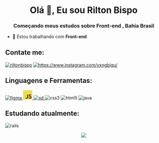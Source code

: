 
  
  
  <h1 align="center">Olá 👋, Eu sou Rilton Bispo</h1>
<h3 align="center">Começando meus estudos sobre Front-end , Bahia Brasil</h3>


- 🔭 Estou trabalhando com **Front-end**

<h2 align="left">Contate me:</h3>
<p align="left">
<a href="https://www.linkedin.com/in/rilton-bispo-460069198/" target="blank"><img align="center" src="https://raw.githubusercontent.com/rahuldkjain/github-profile-readme-generator/master/src/images/icons/Social/linked-in-alt.svg" alt="riltonbispo" height="20" width="30" /></a>
<a href="https://www.instagram.com/yxngbigu/" target="blank"><img align="center" src="https://raw.githubusercontent.com/rahuldkjain/github-profile-readme-generator/master/src/images/icons/Social/instagram.svg" alt="https://www.instagram.com/yxngbigu/" height="20" width="30" /></a>
</p>

<h2 align="left">Linguagens e Ferramentas:</h3>
<p align="left"> 
<a href="https://www.figma.com/" target="_blank" rel="noreferrer"> <img src="https://www.vectorlogo.zone/logos/figma/figma-icon.svg" alt="figma" width="30" height="30"/> </a> 
<a href="https://developer.mozilla.org/en-US/docs/Web/JavaScript" target="_blank" rel="noreferrer"> <img src="https://raw.githubusercontent.com/devicons/devicon/master/icons/javascript/javascript-original.svg" alt="javascript" width="30" height="30"/> </a>
<a href="https://www.adobe.com/products/xd.html" target="_blank" rel="noreferrer"> <img src="https://cdn.worldvectorlogo.com/logos/adobe-xd.svg" alt="xd" width="30" height="30"/> </a> 
<img src="https://cdn.jsdelivr.net/gh/devicons/devicon/icons/css3/css3-original.svg" alt="css3" width="30" height="30"/>
<img src="https://cdn.jsdelivr.net/gh/devicons/devicon/icons/html5/html5-original.svg" alt="html5" width="30" height="30"  />
<img src="https://cdn.jsdelivr.net/gh/devicons/devicon/icons/java/java-original-wordmark.svg" alt="java" width="30" height="30" />

<h2 align="left">Estudando atualmente:</h3>  
  

<img src="https://cdn.jsdelivr.net/gh/devicons/devicon/icons/rails/rails-plain-wordmark.svg" alt="rails" width="30" height="30" />

          
          
          
</p>


<div align="center">
  <a href="https://github.com/riltonbispo">

  <img height="180em" src="https://github-readme-stats.vercel.app/api/top-langs/?username=riltonbispo&layout=compact&langs_count=7&theme=graywhite"/>
</div>

